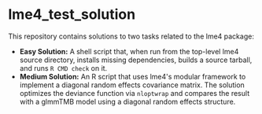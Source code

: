 # lme4_test_solution

This repository contains solutions to two tasks related to the lme4 package:

- **Easy Solution:** A shell script that, when run from the top-level lme4 source directory, installs missing dependencies, builds a source tarball, and runs `R CMD check` on it.
- **Medium Solution:** An R script that uses lme4's modular framework to implement a diagonal random effects covariance matrix. The solution optimizes the deviance function via `nloptwrap` and compares the result with a glmmTMB model using a diagonal random effects structure.
